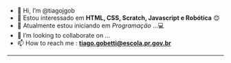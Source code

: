 - 👋 Hi, I’m @tiagojgob
- 👀 Estou interessado em **HTML, CSS, Scratch, Javascript e Robótica** 😊
- 🌱 Atualmente estou iniciando em *Programação* ...💻
- 💞️ I’m looking to collaborate on ...
- 📫 How to reach me : **tiago.gobetti@escola.pr.gov.br**
- ---

<!---
tiagojgob/tiagojgob is a ✨ special ✨ repository because its `README.md` (this file) appears on your GitHub profile.
You can click the Preview link to take a look at your changes.
--->

